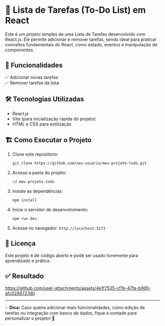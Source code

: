 # 📌 Lista de Tarefas (To-Do List) em React

Este é um projeto simples de uma Lista de Tarefas desenvolvido com React.js. Ele permite adicionar e remover tarefas, sendo ideal para praticar conceitos fundamentais do React, como estado, eventos e manipulação de componentes.

## 🚀 Funcionalidades

✅ Adicionar novas tarefas   
✅ Remover tarefas da lista  

## 🛠️ Tecnologias Utilizadas

- React.js
- Vite (para inicialização rápida do projeto)
- HTML e CSS para estilização

## 🏗️ Como Executar o Projeto

1. Clone este repositório:
   ```sh
   git clone https://github.com/seu-usuario/meu-projeto-todo.git
   ```

2. Acesse a pasta do projeto:
   ```sh
   cd meu-projeto-todo
   ```

3. Instale as dependências:
   ```sh
   npm install
   ```

4. Inicie o servidor de desenvolvimento:
   ```sh
   npm run dev
   ```

5. Acesse no navegador: `http://localhost:5173`

## 📜 Licença

Este projeto é de código aberto e pode ser usado livremente para aprendizado e prática.

## ✅ Resultado

https://github.com/user-attachments/assets/4e1f7535-cf1b-47fa-b965-afc0288727d0

---

💡 **Dica:** Caso queira adicionar mais funcionalidades, como edição de tarefas ou integração com banco de dados, fique à vontade para personalizar o projeto! 🚀
